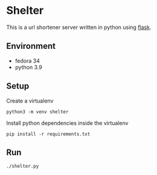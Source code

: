 # Shelter

This is a url shortener server written in python using [flask](https://github.com/pallets/flask).

## Environment

* fedora 34
* python 3.9

## Setup

Create a virtualenv

    python3 -m venv shelter

Install python dependencies inside the virtualenv

    pip install -r requirements.txt

## Run

    ./shelter.py
